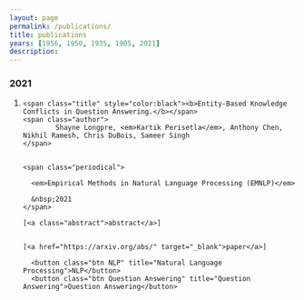 ```yaml
---
layout: page
permalink: /publications/
title: publications
years: [1956, 1950, 1935, 1905, 2021]
description:
---
```

<!-- Publications
<div class="publications">

{% for y in page.years %}
  <h2 class="year">{{y}}</h2>
  {% bibliography -f papers -q @*[year={{y}}]* %}
{% endfor %}

</div> -->

<article class="post-content publications clearfix">
    <h3 class="year">2021</h3>
    <ol class="bibliography"><li>
        <div id="wang2021grounding">
  
    <span class="title" style="color:black"><b>Entity-Based Knowledge Conflicts in Question Answering.</b></span>
    <span class="author">
            Shayne Longpre, <em>Kartik Perisetla</em>, Anthony Chen, Nikhil Ramesh, Chris DuBois, Sameer Singh
    </span>

    
    <span class="periodical">
    
      <em>Empirical Methods in Natural Language Processing (EMNLP)</em>
    
      &nbsp;2021
    </span>
  <span class="links">
  
    [<a class="abstract">abstract</a>]
  
  
    [<a href="https://arxiv.org/abs/" target="_blank">paper</a>]
  </span>

      <button class="btn NLP" title="Natural Language Processing">NLP</button>
      <button class="btn Question Answering" title="Question Answering">Question Answering</button>

</div>
    </li>
    </ol>
</article>